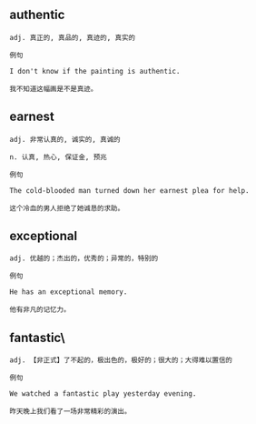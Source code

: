 ## authentic
```
adj. 真正的, 真品的, 真迹的, 真实的

例句

I don't know if the painting is authentic.

我不知道这幅画是不是真迹。
```
## earnest
```
adj. 非常认真的, 诚实的, 真诚的

n. 认真, 热心, 保证金, 预兆

例句

The cold-blooded man turned down her earnest plea for help.

这个冷血的男人拒绝了她诚恳的求助。
```
## exceptional
```
adj. 优越的；杰出的，优秀的；异常的，特别的

例句

He has an exceptional memory.

他有非凡的记忆力。
```
## fantastic\
```
adj. 【非正式】了不起的，极出色的，极好的；很大的；大得难以置信的

例句

We watched a fantastic play yesterday evening.

昨天晚上我们看了一场非常精彩的演出。
```